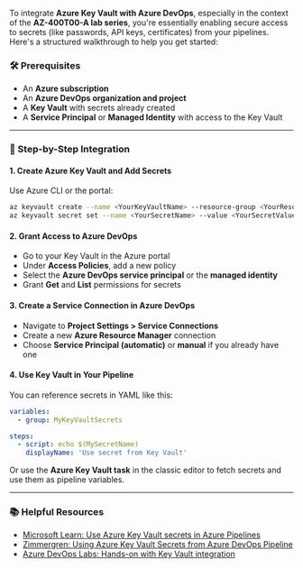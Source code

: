 To integrate **Azure Key Vault with Azure DevOps**, especially in the context of the **AZ-400T00-A lab series**, you're essentially enabling secure access to secrets (like passwords, API keys, certificates) from your pipelines. Here's a structured walkthrough to help you get started:

### 🛠️ Prerequisites

- An **Azure subscription**
- An **Azure DevOps organization and project**
- A **Key Vault** with secrets already created
- A **Service Principal** or **Managed Identity** with access to the Key Vault

---

### 🔐 Step-by-Step Integration

#### 1. **Create Azure Key Vault and Add Secrets**

Use Azure CLI or the portal:

```bash
az keyvault create --name <YourKeyVaultName> --resource-group <YourResourceGroup>
az keyvault secret set --name <YourSecretName> --value <YourSecretValue> --vault-name <YourKeyVaultName>
```

#### 2. **Grant Access to Azure DevOps**

- Go to your Key Vault in the Azure portal
- Under **Access Policies**, add a new policy
- Select the **Azure DevOps service principal** or the **managed identity**
- Grant **Get** and **List** permissions for secrets

#### 3. **Create a Service Connection in Azure DevOps**

- Navigate to **Project Settings > Service Connections**
- Create a new **Azure Resource Manager** connection
- Choose **Service Principal (automatic)** or **manual** if you already have one

#### 4. **Use Key Vault in Your Pipeline**

You can reference secrets in YAML like this:

```yaml
variables:
  - group: MyKeyVaultSecrets

steps:
  - script: echo $(MySecretName)
    displayName: 'Use secret from Key Vault'
```

Or use the **Azure Key Vault task** in the classic editor to fetch secrets and use them as pipeline variables.

---

### 📚 Helpful Resources

- [Microsoft Learn: Use Azure Key Vault secrets in Azure Pipelines](https://learn.microsoft.com/en-us/azure/devops/pipelines/release/azure-key-vault?view=azure-devops)
- [Zimmergren: Using Azure Key Vault Secrets from Azure DevOps Pipeline](https://zimmergren.net/using-azure-key-vault-secrets-from-azure-devops-pipeline/)
- [Azure DevOps Labs: Hands-on with Key Vault integration](https://www.azuredevopslabs.com/labs/vstsextend/azurekeyvault/)
